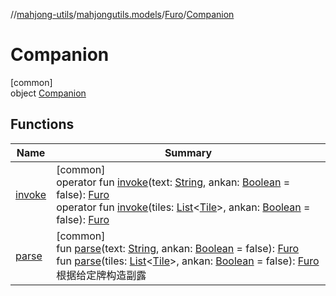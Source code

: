 //[mahjong-utils](../../../../index.md)/[mahjongutils.models](../../index.md)/[Furo](../index.md)/[Companion](index.md)

# Companion

[common]\
object [Companion](index.md)

## Functions

| Name | Summary |
|---|---|
| [invoke](invoke.md) | [common]<br>operator fun [invoke](invoke.md)(text: [String](https://kotlinlang.org/api/latest/jvm/stdlib/kotlin/-string/index.html), ankan: [Boolean](https://kotlinlang.org/api/latest/jvm/stdlib/kotlin/-boolean/index.html) = false): [Furo](../index.md)<br>operator fun [invoke](invoke.md)(tiles: [List](https://kotlinlang.org/api/latest/jvm/stdlib/kotlin.collections/-list/index.html)&lt;[Tile](../../-tile/index.md)&gt;, ankan: [Boolean](https://kotlinlang.org/api/latest/jvm/stdlib/kotlin/-boolean/index.html) = false): [Furo](../index.md) |
| [parse](parse.md) | [common]<br>fun [parse](parse.md)(text: [String](https://kotlinlang.org/api/latest/jvm/stdlib/kotlin/-string/index.html), ankan: [Boolean](https://kotlinlang.org/api/latest/jvm/stdlib/kotlin/-boolean/index.html) = false): [Furo](../index.md)<br>fun [parse](parse.md)(tiles: [List](https://kotlinlang.org/api/latest/jvm/stdlib/kotlin.collections/-list/index.html)&lt;[Tile](../../-tile/index.md)&gt;, ankan: [Boolean](https://kotlinlang.org/api/latest/jvm/stdlib/kotlin/-boolean/index.html) = false): [Furo](../index.md)<br>根据给定牌构造副露 |

